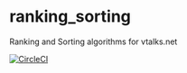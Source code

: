# ranking_sorting

Ranking and Sorting algorithms for vtalks.net

[![CircleCI](https://circleci.com/gh/vtalks/ranking_sorting.svg?style=svg)](https://circleci.com/gh/vtalks/ranking_sorting)
